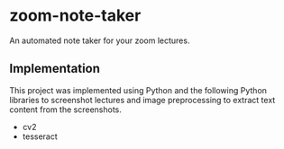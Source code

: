 # zoom-note-taker
An automated note taker for your zoom lectures.
## Implementation
This project was implemented using Python and the following Python libraries to screenshot lectures and image preprocessing to extract text content from the screenshots.
- cv2
- tesseract
